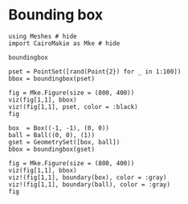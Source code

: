 # Bounding box

```@example boundingbox
using Meshes # hide
import CairoMakie as Mke # hide
```

```@docs
boundingbox
```

```@example boundingbox
pset = PointSet([rand(Point{2}) for _ in 1:100])
bbox = boundingbox(pset)

fig = Mke.Figure(size = (800, 400))
viz(fig[1,1], bbox)
viz!(fig[1,1], pset, color = :black)
fig
```

```@example boundingbox
box  = Box((-1, -1), (0, 0))
ball = Ball((0, 0), (1))
gset = GeometrySet([box, ball])
bbox = boundingbox(gset)

fig = Mke.Figure(size = (800, 400))
viz(fig[1,1], bbox)
viz!(fig[1,1], boundary(box), color = :gray)
viz!(fig[1,1], boundary(ball), color = :gray)
fig
```
